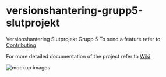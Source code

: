 # versionshantering-grupp5-slutprojekt
Versionshantering Slutprojekt Grupp 5
To send a feature refer to [Contributing](https://github.com/tevee/versionshantering-grupp5-slutprojekt/blob/main/CONTRIBUTING.md)

For more detailed documentation of the project refer to [Wiki](https://github.com/tevee/versionshantering-grupp5-slutprojekt/wiki)

![mockup images](https://github.com/tevee/versionshantering-grupp5-slutprojekt/blob/main/images/mockup.jpg?raw=true)
